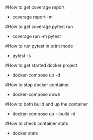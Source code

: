 #How to get coverage report

- coverage report -m

#How to get coverage pytest run

- coverage run -m pytest

#How to run pytest in print mode

- pytest -s

#How to get started docker project

- docker-compose up -d

#How to stop docker container

- docker-compose down

#How to both build and up the container

- docker-compose up --build -d

#How to check container stats

- docker stats <container id>

